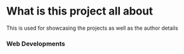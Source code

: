 # What is this project all about
This is used for showcasing the projects as well as the author details
### Web Developments